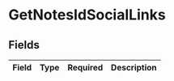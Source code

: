 # GetNotesIdSocialLinks


## Fields

| Field       | Type        | Required    | Description |
| ----------- | ----------- | ----------- | ----------- |